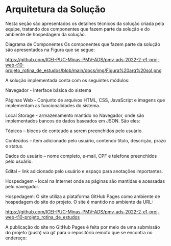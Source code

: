 # Arquitetura da Solução

Nesta seção são apresentados os detalhes técnicos da solução criada pela equipe, tratando dos componentes que fazem parte da solução e do ambiente de hospedagem da solução.

Diagrama de Componentes
Os componentes que fazem parte da solução são apresentados na Figura que se segue:

https://github.com/ICEI-PUC-Minas-PMV-ADS/pmv-ads-2022-2-e1-proj-web-t10-projeto_rotina_de_estudos/blob/main/docs/img/Figura%20arq%20sol.png

A solução implementada conta com os seguintes módulos:

  Navegador - Interface básica do sistema 
	
  Páginas Web - Conjunto de arquivos HTML, CSS, JavaScript e imagens que implementam as funcionalidades do sistema.
	
  Local Storage - armazenamento mantido no Navegador, onde são implementados bancos de dados baseados em JSON. São eles: 
  
  Tópicos – blocos de conteúdo a serem preenchidos pelo usuário.
	
  Conteúdos – item adicionado pelo usuário, contendo título, descrição, prazo e status.
	
  Dados do usuário – nome completo, e-mail, CPF e telefone preenchidos pelo usuário.
	
  Edital – link adicionado pelo usuário e espaço para anotações importantes.
	
  Hospedagem - local na Internet onde as páginas são mantidas e acessadas pelo navegador. 
	
   
Hospedagem: O site utiliza a plataforma GitHub Pages como ambiente de hospedagem do site do projeto. O site é mantido no ambiente da URL: 
 
https://github.com/ICEI-PUC-Minas-PMV-ADS/pmv-ads-2022-2-e1-proj-web-t10-projeto_rotina_de_estudos 

A publicação do site no GitHub Pages é feita por meio de uma submissão do projeto (push) via git para o repositório remoto que se encontra no endereço:
